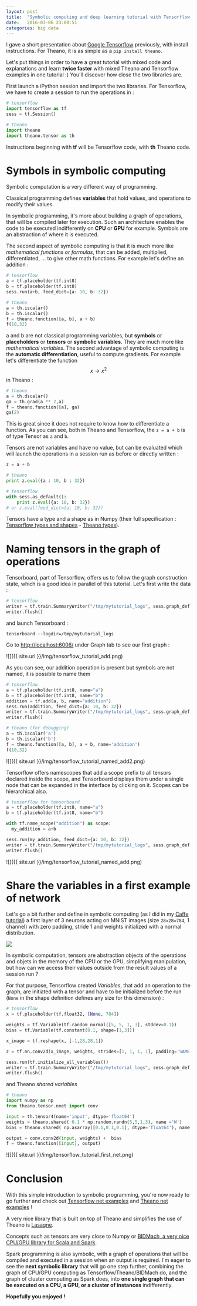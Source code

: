 ```yaml
---
layout: post
title:  "Symbolic computing and deep learning tutorial with Tensorflow / Theano : learn basic commands of 2 libraries for the price of 1"
date:   2016-03-06 23:00:51
categories: big data
---
```


I gave a short presentation about [Google Tensorflow](http://christopher5106.github.io/deep/learning/2015/11/11/tensorflow-google-deeplearning-library.html) previously, with install instructions. For Theano, it is as simple as a `pip install theano`.

Let's put things in order to have a great tutorial with mixed code and explanations and learn **twice faster** with mixed Theano and Tensorflow examples in one tutorial :) You'll discover how close the two libraries are.

First launch a iPython session and import the two libraries. For Tensorflow, we have to create a session to run the operations in :

```python
# tensorflow
import tensorflow as tf
sess = tf.Session()

# theano
import theano
import theano.tensor as th
```

Instructions beginning with **tf** will be Tensorflow code, with **th** Theano code.

# Symbols in symbolic computing

Symbolic computation is a very different way of programming.

Classical programming defines **variables** that hold values, and operations to modify their values.

In symbolic programming, it's more about building a graph of operations, that will be compiled later for execution. Such an architecture enables the code to be executed indifferently on **CPU** or **GPU** for example. Symbols are an abstraction of where it is executed.

The second aspect of symbolic computing is that it is much more like *mathematical functions or formulas*, that can be added, multiplied, differentiated, ... to give other math functions. For example let's define an addition :

```python
# tensorflow
a = tf.placeholder(tf.int8)
b = tf.placeholder(tf.int8)
sess.run(a+b, feed_dict={a: 10, b: 32})

# theano
a = th.iscalar()
b = th.iscalar()
f = theano.function([a, b], a + b)
f(10,32)
```

a and b are not classical programming variables, but **symbols** or **placeholders** or **tensors** or **symbolic variables**. They are much more like *mathematical variables*. The second advantage of symbolic computing is the **automatic differentiation**, useful to compute gradients. For example let's differentiate the function $$ x \rightarrow x^2 $$ in Theano :

```python
# theano
a = th.dscalar()
ga = th.grad(a ** 2,a)
f = theano.function([a], ga)
ga(2)
```

This is great since it does not require to know how to differentiate a function. As you can see, both in Theano and Tensorflow, the `z = a + b` is of type Tensor as `a` and `b`.

Tensors are not variables and have no value, but can be evaluated which will launch the operations in a session run as before or directly written :

```python
z = a + b

# theano
print z.eval({a : 10, b : 32})

# tensorflow
with sess.as_default():
    print z.eval({a: 10, b: 32})
# or z.eval(feed_dict={a: 10, b: 32})
```

Tensors have a type and a shape as in Numpy (their full specification : [Tensorflow types and shapes](https://www.tensorflow.org/versions/r0.7/resources/dims_types.html) - [Theano types](http://deeplearning.net/software/theano/library/tensor/basic.html)).

# Naming tensors in the graph of operations

Tensorboard, part of Tensorflow, offers us to follow the graph construction state, which is a good idea in parallel of this tutorial. Let's first write the data :

```python
# tensorflow
writer = tf.train.SummaryWriter("/tmp/mytutorial_logs", sess.graph_def)
writer.flush()
```

and launch Tensorboard :

```
tensorboard --logdir=/tmp/mytutorial_logs
```

Go to [http://localhost:6006/](http://localhost:6006/) under Graph tab to see our first graph :


![]({{ site.url }}/img/tensorflow_tutorial_add.png)


As you can see, our addition operation is present but symbols are not named, it is possible to name them

```python
# tensorflow
a = tf.placeholder(tf.int8, name="a")
b = tf.placeholder(tf.int8, name="b")
addition = tf.add(a, b, name="addition")
sess.run(addition, feed_dict={a: 10, b: 32})
writer = tf.train.SummaryWriter("/tmp/mytutorial_logs", sess.graph_def)
writer.flush()

# theano (for debugging)
a = th.iscalar('a')
b = th.iscalar('b')
f = theano.function([a, b], a + b, name='addition')
f(10,32)
```

![]({{ site.url }}/img/tensorflow_tutorial_named_add2.png)

Tensorflow offers namescopes that add a scope prefix to all tensors declared inside the scope, and Tensorboard displays them under a single node that can be expanded in the interface by clicking on it. Scopes can be hierarchical also.

```python
# tensorflow for tensorboard
a = tf.placeholder(tf.int8, name="a")
b = tf.placeholder(tf.int8, name="b")

with tf.name_scope("addition") as scope:
  my_addition = a+b

sess.run(my_addition, feed_dict={a: 10, b: 32})
writer = tf.train.SummaryWriter("/tmp/mytutorial_logs", sess.graph_def)
writer.flush()
```
![]({{ site.url }}/img/tensorflow_tutorial_named_add.png)

# Share the variables in a first example of network

Let's go a bit further and define in symbolic computing (as I did in my [Caffe tutorial](http://christopher5106.github.io/deep/learning/2015/09/04/Deep-learning-tutorial-on-Caffe-Technology.html)) a first layer of 3 neurons acting on MNIST images (size `28x28=784`, 1 channel) with zero padding, stride 1 and weights initialized with a normal distribution.

![](http://christopher5106.github.io/img/simple_network.png)

In symbolic computation, tensors are abstraction objects of the operations and objets in the memory of the CPU or the GPU, simplifying manipulation, but how can we access their values outside from the result values of a session run ?

For that purpose, Tensorflow created *Variables*, that add an operation to the graph, are initiated with a tensor and have to be initialized before the run (`None` in the shape definition defines any size for this dimension) :

```python
# tensorflow
x = tf.placeholder(tf.float32, [None, 784])

weights = tf.Variable(tf.random_normal([5, 5, 1, 3], stddev=0.1))
bias = tf.Variable(tf.constant(0.1, shape=[1,3]))

x_image = tf.reshape(x, [-1,28,28,1])

z = tf.nn.conv2d(x_image, weights, strides=[1, 1, 1, 1], padding='SAME') + bias

sess.run(tf.initialize_all_variables())
writer = tf.train.SummaryWriter("/tmp/mytutorial_logs", sess.graph_def)
writer.flush()
```

and Theano *shared variables*

```python
# theano
import numpy as np
from theano.tensor.nnet import conv

input = th.tensor4(name='input', dtype='float64')
weights = theano.shared( 0.1 * np.random.randn(5,5,1,3), name ='W')
bias = theano.shared( np.asarray([0.1,0.1,0.1], dtype='float64'), name ='b')

output = conv.conv2d(input, weights) +  bias
f = theano.function([input], output)
```

![]({{ site.url }}/img/tensorflow_tutorial_first_net.png)


# Conclusion

With this simple introduction to symbolic programming, you're now ready to go further and check out [Tensorflow net examples](https://www.tensorflow.org/versions/r0.7/tutorials/index.html) and [Theano net examples](http://deeplearning.net/tutorial/logreg.html) !

A very nice library that is built on top of Theano and simplifies the use of Theano is [Lasagne](http://lasagne.readthedocs.org/en/latest/).

Concepts such as tensors are very close to Numpy or [BIDMach, a very nice CPU/GPU library for Scala and Spark](http://christopher5106.github.io/big/data/2016/02/04/bidmach-tutorial.html).

Spark programming is also symbolic, with a graph of operations that will be compiled and executed in a session when an output is required. I'm eager to see the **next symbolic library** that will go one step further, combining the graph of CPU/GPU computing as Tensorflow/Theano/BIDMach do, and the graph of cluster computing as Spark does, into **one single graph that can be executed on a CPU, a GPU, or a cluster of instances** indifferently.

**Hopefully you enjoyed !**
